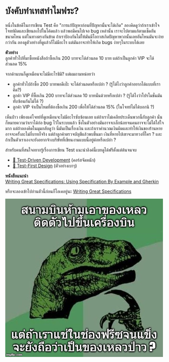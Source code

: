 # บังคับทำเทสทำไมฟระ?

หนึ่งในข้อดีในการเขียน Test คือ "การแก้ปัญหาก่อนที่ปัญหานั้นจะได้เกิด" ลองคิดดูว่าถ้าเราเข้าใจโจทย์ผิดและเขียนลงไปในโค้ดแล้ว แล้วพอมีคนไปเจอ bug เหล่านั้น เราจะไปตามแก้ตามเช็ดกันขนาดไหน แต่ในทางตรงกันข้าม ถ้าเราป้องกันไม่ให้มันมีโอกาสเกิดปัญหาพวกนั้นเลยอันไหนมันจะง่ายกว่ากัน ลองดูตัวอย่างที่ดูแล้วก็ไม่มีอะไร แต่มันอาจะทำให้เกิด bugs ง่ายๆในระบบได้เลย

**ตัวอย่าง**  
ลูกค้าทั่วไปที่มาซื้อหนังสือถ้าซื้อเกิน 200 บาทจะได้ส่วนลด 10 บาท แต่ถ้าเป็นลูกค้า VIP จะได้ส่วนลด 15%

จากด้านบนก็ดูเหมือนจะไม่มีอะไรชิมิ? แต่ผมถามหน่อยว่า

* ลูกค้าทั่วไปถ้าซื้อ 200 บาทพอดีเป๊ะ จะได้ส่วนลดหรือเปล่า ? \(รู้ได้ไงว่าลูกค้าอยากได้แบบที่เราคิด?\)
* ลูกค้า VIP ที่ซื้อเกิน 200 บาทจะได้ส่วนลด 10 บาทนั่นด้วยหรือเปล่า ? \(รู้ได้ไงว่าโปรโมชั่นมันทับซ้อนกันไม่ได้ ?\)
* ลูกค้า VIP จำเป็นไหมที่ต้องซื้อเกิน 200 เพื่อให้ได้ส่วนลด 15% \(ในโจทย์ไม่ได้บอกนิ ?\)

เห็นป่าว เพียงแค่โจทย์ที่ดูเหมือนจะไม่มีอะไรซับซ้อนเลย แต่ถ้าเราไม่เคลียประเด็นพวกนี้กับลูกค้า นั่นก็หมายความว่าเราได้ก่อ bug ไว้ในระบบแล้ว ซึ่งในตัวอย่างมันอาจจะเล็กน้อยจนคนอาจจะไม่ได้ใส่ใจมาก แต่ถ้าลองคิดในมุมกลับดูว่า นี่มันเป็นเรื่องเงิน และถ้าเราคำนวณเงินผิดและทำให้เงินของร้านหาย อาจจะครั้งละไม่กี่บาทก็จริง แต่ถ้าลูกค้าตรวจบัญชีแล้วพบขึ้นมา เงินที่หายไปเขาจะมาทวงที่ใคร ? และถ้าเป็นตัวเราเองจะยังอยากจ้างบริษัทที่เขียนงานแบบนี้อยู่ต่อหรือเปล่า ?

สำหรับคนที่สนใจอยากรู้เรื่องการเขียน Test แนะนำลิงค์นี้เบยดูได้ฟรีตั้งแต่ต้นจนจบ

* [👦 Test-Driven Development](https://www.saladpuk.com/software-testing/tdd101) \(คอร์สจัดหนัก\)
* [👦 Test-First Design](https://www.saladpuk.com/software-testing/test-first-design) \(ตัวอย่างเบาๆ\)

**หนังสือแนะนำ**  
[Writing Great Specifications: Using Specification By Example and Gherkin](https://www.amazon.com/Writing-Great-Specifications-Specification-Example/dp/1617294101)

หรือจะลองเข้าไปอ่านตัวนี้ก่อนก็โอเคอยู่นะ [Writing Great Specifications](https://livebook.manning.com/book/writing-great-specifications/a-complete-list-of-gherkin-keywords-and-their-synonyms/)

![](.gitbook/assets/3p8ib6.jpg)

